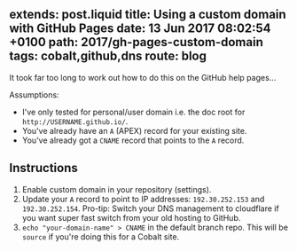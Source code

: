 extends: post.liquid
title: Using a custom domain with GitHub Pages
date: 13 Jun 2017 08:02:54 +0100
path: 2017/gh-pages-custom-domain
tags: cobalt,github,dns
route: blog
---

It took far too long to work out how to do this on the GitHub help pages...

Assumptions:

- I've only tested for personal/user domain i.e. the doc root for
`http://USERNAME.github.io/`.
- You've already have an `A` (APEX) record for your existing site.
- You've already got a `CNAME` record that points to the `A` record.

## Instructions 

1. Enable custom domain in your repository (settings).
2. Update your `A` record to point to IP addresses: `192.30.252.153` and 
`192.30.252.154`. Pro-tip: Switch your DNS management to cloudflare if you want 
super fast switch from your old hosting to GitHub.
3. `echo "your-domain-name" > CNAME` in the default branch repo. This will be
`source` if you're doing this for a Cobalt site.
